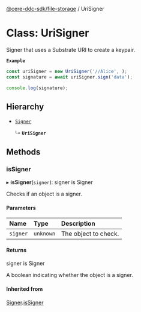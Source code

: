 [@cere-ddc-sdk/file-storage](../README.md) / UriSigner

# Class: UriSigner

Signer that uses a Substrate URI to create a keypair.

**`Example`**

```typescript
const uriSigner = new UriSigner('//Alice', );
const signature = await uriSigner.sign('data');

console.log(signature);
```

## Hierarchy

- [`Signer`](Signer.md)

  ↳ **`UriSigner`**

## Methods

### isSigner

▸ **isSigner**(`signer`): signer is Signer

Checks if an object is a signer.

#### Parameters

| Name | Type | Description |
| :------ | :------ | :------ |
| `signer` | `unknown` | The object to check. |

#### Returns

signer is Signer

A boolean indicating whether the object is a signer.

#### Inherited from

[Signer](Signer.md).[isSigner](Signer.md#issigner)

